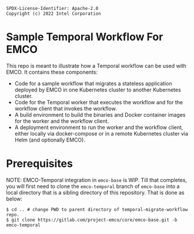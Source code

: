 ```
SPDX-License-Identifier: Apache-2.0
Copyright (c) 2022 Intel Corporation
```

# Sample Temporal Workflow For EMCO

This repo is meant to illustrate how a Temporal workflow can be used
with EMCO. It contains these components:
 * Code for a sample workflow that migrates a stateless application
   deployed by EMCO in one Kubernetes cluster to another Kubernetes
   cluster.
 * Code for the Temporal worker that executes the workflow and for the
   workflow client that invokes the workflow.
 * A build environment to build the binaries and Docker container images
   for the worker and the workflow client.
 * A deployment environment to run the worker and the workflow client,
   either locally via docker-compose or in a remote Kubernetes cluster via
   Helm (and optionally EMCO).

# Prerequisites

NOTE: EMCO-Temporal integration in `emco-base` is WIP. Till that completes,
  you will first need to clone the `emco-temporal` branch of `emco-base`
  into a local directory that is a sibling directory of this repository.
  That is done as below:
  ```
  $ cd .. # change PWD to parent directory of temporal-migrate-workflow repo.
  $ git clone https://gitlab.com/project-emco/core/emco-base.git -b emco-temporal
  ```

